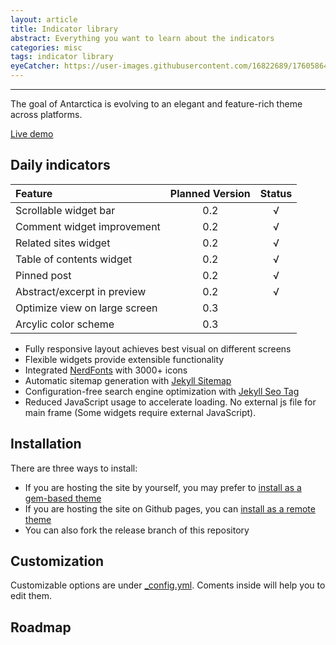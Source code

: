 ```yaml
---
layout: article
title: Indicator library
abstract: Everything you want to learn about the indicators
categories: misc
tags: indicator library
eyeCatcher: https://user-images.githubusercontent.com/16822689/176058647-cf23baaf-c979-4e13-947e-1305b90151d1.png
---
```


---

The goal of Antarctica is evolving to an elegant and feature-rich theme across platforms.

[Live demo](https://sdtelectronics.github.io/jekyll-theme-antarctica/)

## Daily indicators

| Feature                       | Planned Version  | Status |
| :---------------------------- | :--------------: | :----: |
| Scrollable widget bar         | 0.2              | √      |
| Comment widget improvement    | 0.2              | √      |
| Related sites widget          | 0.2              | √      |
| Table of contents widget      | 0.2              | √      |
| Pinned post                   | 0.2              | √      |
| Abstract/excerpt in preview   | 0.2              | √      |
| Optimize view on large screen | 0.3              |        |
| Arcylic color scheme          | 0.3              |        |



* Fully responsive layout achieves best visual on different screens
* Flexible widgets provide extensible functionality
* Integrated [NerdFonts](www.nerdfonts.com) with 3000+ icons
* Automatic sitemap generation with [Jekyll Sitemap](https://github.com/jekyll/jekyll-sitemap)
* Configuration-free search engine optimization with [Jekyll Seo Tag](https://github.com/jekyll/jekyll-seo-tag)
* Reduced JavaScript usage to accelerate loading. No external js file for main frame (Some widgets require external JavaScript).

## Installation
There are three ways to install:
* If you are hosting the site by yourself, you may prefer to [install as a gem-based theme](https://jekyllrb.com/docs/themes/#installing-a-theme)
* If you are hosting the site on Github pages, you can [install as a remote theme](https://github.blog/2017-11-29-use-any-theme-with-github-pages/)
* You can also fork the release branch of this repository

## Customization
Customizable options are under [_config.yml](_config.yml). Coments inside will help you to edit them.

## Roadmap


